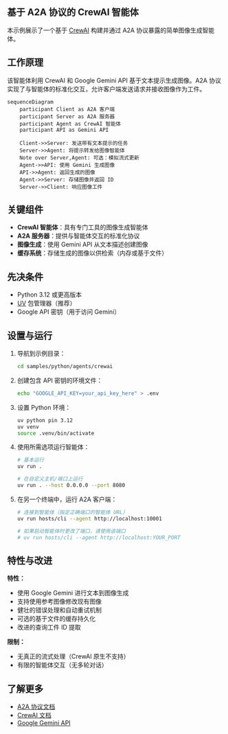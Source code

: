 ## 基于 A2A 协议的 CrewAI 智能体

本示例展示了一个基于 [CrewAI](https://www.crewai.com/open-source) 构建并通过 A2A 协议暴露的简单图像生成智能体。

## 工作原理

该智能体利用 CrewAI 和 Google Gemini API 基于文本提示生成图像。A2A 协议实现了与智能体的标准化交互，允许客户端发送请求并接收图像作为工件。

```mermaid
sequenceDiagram
    participant Client as A2A 客户端
    participant Server as A2A 服务器
    participant Agent as CrewAI 智能体
    participant API as Gemini API

    Client->>Server: 发送带有文本提示的任务
    Server->>Agent: 将提示转发给图像智能体
    Note over Server,Agent: 可选：模拟流式更新
    Agent->>API: 使用 Gemini 生成图像
    API->>Agent: 返回生成的图像
    Agent->>Server: 存储图像并返回 ID
    Server->>Client: 响应图像工件
```

## 关键组件

- **CrewAI 智能体**：具有专门工具的图像生成智能体
- **A2A 服务器**：提供与智能体交互的标准化协议
- **图像生成**：使用 Gemini API 从文本描述创建图像
- **缓存系统**：存储生成的图像以供检索（内存或基于文件）

## 先决条件

- Python 3.12 或更高版本
- [UV](https://docs.astral.sh/uv/) 包管理器（推荐）
- Google API 密钥（用于访问 Gemini）

## 设置与运行

1. 导航到示例目录：

   ```bash
   cd samples/python/agents/crewai
   ```

2. 创建包含 API 密钥的环境文件：

   ```bash
   echo "GOOGLE_API_KEY=your_api_key_here" > .env
   ```

3. 设置 Python 环境：

   ```bash
   uv python pin 3.12
   uv venv
   source .venv/bin/activate
   ```

4. 使用所需选项运行智能体：

   ```bash
   # 基本运行
   uv run .

   # 在自定义主机/端口上运行
   uv run . --host 0.0.0.0 --port 8080
   ```

5. 在另一个终端中，运行 A2A 客户端：

   ```bash
   # 连接到智能体（指定正确端口的智能体 URL）
   uv run hosts/cli --agent http://localhost:10001
   
   # 如果启动智能体时更改了端口，请使用该端口
   # uv run hosts/cli --agent http://localhost:YOUR_PORT
   ```

## 特性与改进

**特性：**

- 使用 Google Gemini 进行文本到图像生成
- 支持使用参考图像修改现有图像
- 健壮的错误处理和自动重试机制
- 可选的基于文件的缓存持久化
- 改进的查询工件 ID 提取

**限制：**

- 无真正的流式处理（CrewAI 原生不支持）
- 有限的智能体交互（无多轮对话）

## 了解更多

- [A2A 协议文档](https://google.github.io/A2A/#/documentation)
- [CrewAI 文档](https://docs.crewai.com/introduction)
- [Google Gemini API](https://ai.google.dev/gemini-api)
